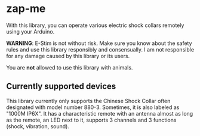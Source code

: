 # zap-me

With this library, you can operate various electric shock collars remotely using
your Arduino.

**WARNING**: E-Stim is not without risk. Make sure you know about the safety rules
and use this library responsibly and consensually. I am not responsible for any
damage caused by this library or its users.

You are **not** allowed to use this library with animals.

## Currently supported devices

This library currently only supports the Chinese Shock Collar often designated
with model number 880-3. Sometimes, it is also labeled as "1000M IP6X". It has a
characteristic remote with an antenna almost as long as the remote, an LED next
to it, supports 3 channels and 3 functions (shock, vibration, sound).
